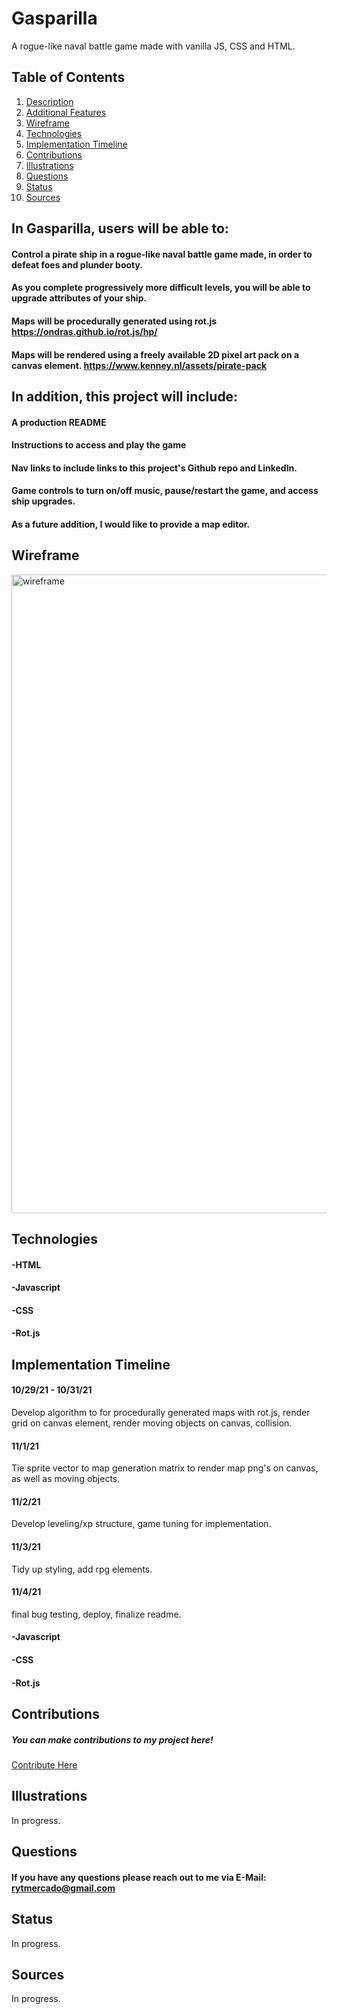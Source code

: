 # Gasparilla
A rogue-like naval battle game made with vanilla JS, CSS and HTML.

## Table of Contents
1. [Description](#description)
2. [Additional Features](#installation)
3. [Wireframe](#wireframe)
4. [Technologies](#technologies)
5. [Implementation Timeline](#implementation-timeline)
6. [Contributions](#contributions)
7. [Illustrations](#illustrations)
8. [Questions](#questions)
9. [Status](#status)
10. [Sources](#sources)

## In Gasparilla, users will be able to: <a name="description"></a>
#### Control a pirate ship in a rogue-like naval battle game made, in order to defeat foes and plunder booty.
#### As you complete progressively more difficult levels, you will be able to upgrade attributes of your ship.
#### Maps will be procedurally generated using rot.js https://ondras.github.io/rot.js/hp/
#### Maps will be rendered using a freely available 2D pixel art pack on a canvas element. https://www.kenney.nl/assets/pirate-pack

## In addition, this project will include: <a name="description"></a>
#### A production README
#### Instructions to access and play the game
#### Nav links to include links to this project's Github repo and LinkedIn.
#### Game controls to turn on/off music, pause/restart the game, and access ship upgrades.
#### As a future addition, I would like to provide a map editor.

## Wireframe
 <img width="1022" alt="wireframe" src="https://user-images.githubusercontent.com/83959916/139467139-3f5f4d20-49c2-4f17-a2bb-fec3b009249e.png">

## Technologies <a name="technologies"></a>
#### -HTML
#### -Javascript
#### -CSS
#### -Rot.js

## Implementation Timeline <a name="implementation-timeline"></a>
#### 10/29/21 - 10/31/21
Develop algorithm to for procedurally generated maps with rot.js, render grid on canvas element, render moving objects on canvas, collision.
#### 11/1/21
Tie sprite vector to map generation matrix to render map png's on canvas, as well as moving objects.
#### 11/2/21
Develop leveling/xp structure, game tuning for implementation.
#### 11/3/21
Tidy up styling, add rpg elements.
#### 11/4/21
final bug testing, deploy, finalize readme.
#### -Javascript
#### -CSS
#### -Rot.js
## Contributions <a name="contributions"></a>
##### You can make contributions to my project here! 
 <a href="https://github.com/rytmercado">Contribute Here</a>
## Illustrations <a name="illustrations"></a>
In progress.
## Questions <a name="questions"></a>
#### If you have any questions please reach out to me via E-Mail: rytmercado@gmail.com
## Status <a name="status"></a>
In progress.
## Sources <a name="sources"></a>
In progress.

